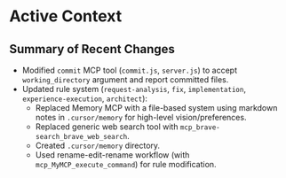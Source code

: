 # Active Context

## Summary of Recent Changes
- Modified `commit` MCP tool (`commit.js`, `server.js`) to accept `working_directory` argument and report committed files.
- Updated rule system (`request-analysis`, `fix`, `implementation`, `experience-execution`, `architect`):
    - Replaced Memory MCP with a file-based system using markdown notes in `.cursor/memory` for high-level vision/preferences.
    - Replaced generic web search tool with `mcp_brave-search_brave_web_search`.
    - Created `.cursor/memory` directory.
    - Used rename-edit-rename workflow (with `mcp_MyMCP_execute_command`) for rule modification.
